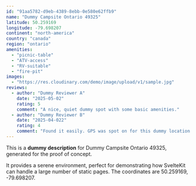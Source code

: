 ```yaml
---
id: "91aa5782-d9eb-4389-8ebb-0e580e62ffb9"
name: "Dummy Campsite Ontario 49325"
latitude: 50.259169
longitude: -79.698207
continent: "north-america"
country: "canada"
region: "ontario"
amenities:
  - "picnic-table"
  - "ATV-access"
  - "RV-suitable"
  - "fire-pit"
images:
  - "https://res.cloudinary.com/demo/image/upload/v1/sample.jpg"
reviews:
  - author: "Dummy Reviewer A"
    date: "2025-05-02"
    rating: 5
    comment: "A nice, quiet dummy spot with some basic amenities."
  - author: "Dummy Reviewer B"
    date: "2025-04-022"
    rating: 4
    comment: "Found it easily. GPS was spot on for this dummy location."
---
```


This is a **dummy description** for Dummy Campsite Ontario 49325, generated for the proof of concept.

It provides a serene environment, perfect for demonstrating how SvelteKit can handle a large number of static pages. The coordinates are 50.259169, -79.698207.
